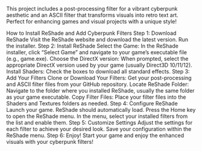 This project includes a post-processing filter for a vibrant cyberpunk aesthetic and an ASCII filter that transforms visuals into retro text art. Perfect for enhancing games and visual projects with a unique style!

How to Install ReShade and Add Cyberpunk Filters
Step 1: Download ReShade
Visit the ReShade website and download the latest version.
Run the installer.
Step 2: Install ReShade
Select the Game: In the ReShade installer, click “Select Game” and navigate to your game’s executable file (e.g., game.exe).
Choose the DirectX version: When prompted, select the appropriate DirectX version used by your game (usually Direct3D 10/11/12).
Install Shaders: Check the boxes to download all standard effects.
Step 3: Add Your Filters
Clone or Download Your Filters: Get your post-processing and ASCII filter files from your GitHub repository.
Locate ReShade Folder: Navigate to the folder where you installed ReShade, usually the same folder as your game executable.
Copy Filter Files: Place your filter files into the Shaders and Textures folders as needed.
Step 4: Configure ReShade
Launch your game. ReShade should automatically load.
Press the Home key to open the ReShade menu.
In the menu, select your installed filters from the list and enable them.
Step 5: Customize Settings
Adjust the settings for each filter to achieve your desired look.
Save your configuration within the ReShade menu.
Step 6: Enjoy!
Start your game and enjoy the enhanced visuals with your cyberpunk filters!

